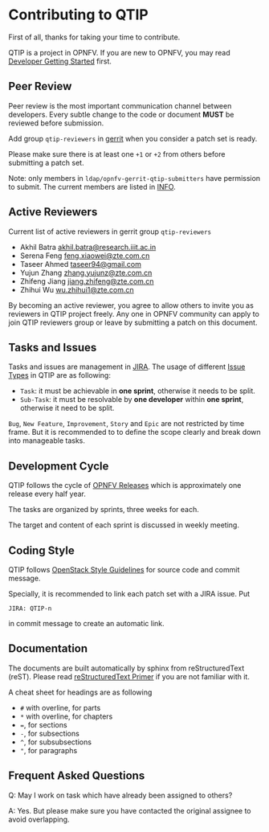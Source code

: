 Contributing to QTIP
====================

First of all, thanks for taking your time to contribute.

QTIP is a project in OPNFV. If you are new to OPNFV, you may read
[Developer Getting Started][gs] first.

Peer Review
-----------

Peer review is the most important communication channel between developers.
Every subtle change to the code or document **MUST** be reviewed before
submission.

Add group `qtip-reviewers` in [gerrit][gr] when you consider a patch set is ready.

Please make sure there is at least one `+1` or `+2` from others before
submitting a patch set.

Note: only members in `ldap/opnfv-gerrit-qtip-submitters` have permission
to submit. The current members are listed in [INFO][if].

Active Reviewers
----------------

Current list of active reviewers in gerrit group `qtip-reviewers`

* Akhil Batra <akhil.batra@research.iiit.ac.in>
* Serena Feng <feng.xiaowei@zte.com.cn>
* Taseer Ahmed <taseer94@gmail.com>
* Yujun Zhang <zhang.yujunz@zte.com.cn>
* Zhifeng Jiang <jiang.zhifeng@zte.com.cn>
* Zhihui Wu <wu.zhihui1@zte.com.cn>

By becoming an active reviewer, you agree to allow others to invite you as
reviewers in QTIP project freely. Any one in OPNFV community can apply to join
QTIP reviewers group or leave by submitting a patch on this document.

Tasks and Issues
----------------

Tasks and issues are management in [JIRA][jr]. The usage of different
[Issue Types][it] in QTIP are as following:

* `Task`: it must be achievable in **one sprint**, otherwise it needs to be split.
* `Sub-Task`: it must be resolvable by **one developer** within **one sprint**,
otherwise it need to be split.

`Bug`, `New Feature`, `Improvement`, `Story` and `Epic` are not
restricted by time frame. But it is recommended to to define the scope clearly
and break down into manageable tasks.

Development Cycle
-----------------

QTIP follows the cycle of [OPNFV Releases][or] which is approximately one release
every half year.

The tasks are organized by sprints, three weeks for each.

The target and content of each sprint is discussed in weekly meeting.

Coding Style
------------

QTIP follows [OpenStack Style Guidelines][os] for source code and commit message.

Specially, it is recommended to link each patch set with a JIRA issue. Put

    JIRA: QTIP-n

in commit message to create an automatic link.

Documentation
-------------

The documents are built automatically by sphinx from reStructuredText (reST).
Please read [reStructuredText Primer][rp] if you are not familiar with it.

A cheat sheet for headings are as following

* `#` with overline, for parts
* `*` with overline, for chapters
* `=`, for sections
* `-`, for subsections
* `^`, for subsubsections
* `"`, for paragraphs

Frequent Asked Questions
------------------------

Q: May I work on task which have already been assigned to others?

A: Yes. But please make sure you have contacted the original assignee to avoid
overlapping.

[gs]: https://wiki.opnfv.org/display/DEV/Developer+Getting+Started
[gr]: https://gerrit.opnfv.org/gerrit/#/q/project:+qtip
[jr]: https://jira.opnfv.org/browse/QTIP
[or]: https://wiki.opnfv.org/display/SWREL
[it]: https://jira.opnfv.org/secure/ShowConstantsHelp.jspa?decorator=popup#IssueTypes
[os]: http://docs.openstack.org/developer/hacking/
[if]: https://git.opnfv.org/cgit/qtip/tree/INFO
[rp]: http://www.sphinx-doc.org/en/stable/rest.html
